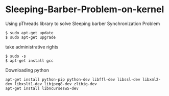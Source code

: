 # Sleeping-Barber-Problem-on-kernel
Using pThreads library to solve Sleeping barber Synchronization Problem


```
$ sudo apt-get update
$ sudo apt-get upgrade
```
take administrative rights

```
$ sudo -s
$ apt-get install gcc
```

Downloading python 

```
apt-get install python-pip python-dev libffl-dev libssl-dev libxml2-dev libxslt1-dev libjpeg8-dev zlibig-dev
apt-get install libncursesw5-dev
```
